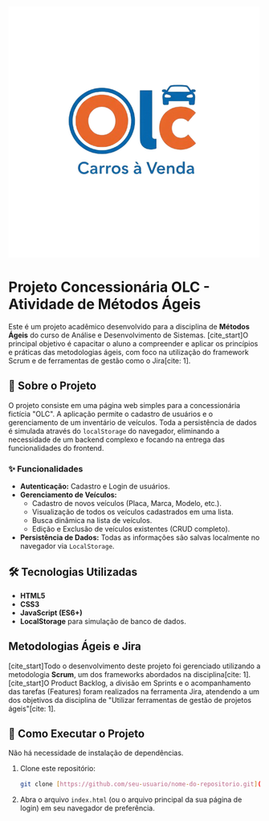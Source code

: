 ![Logo OLC](./assets/logo.png)

# Projeto Concessionária OLC - Atividade de Métodos Ágeis

Este é um projeto acadêmico desenvolvido para a disciplina de **Métodos Ágeis** do curso de Análise e Desenvolvimento de Sistemas. [cite_start]O principal objetivo é capacitar o aluno a compreender e aplicar os princípios e práticas das metodologias ágeis, com foco na utilização do framework Scrum e de ferramentas de gestão como o Jira[cite: 1].

## 🚀 Sobre o Projeto

O projeto consiste em uma página web simples para a concessionária fictícia "OLC". A aplicação permite o cadastro de usuários e o gerenciamento de um inventário de veículos. Toda a persistência de dados é simulada através do `localStorage` do navegador, eliminando a necessidade de um backend complexo e focando na entrega das funcionalidades do frontend.

### ✨ Funcionalidades

* **Autenticação:** Cadastro e Login de usuários.
* **Gerenciamento de Veículos:**
    * Cadastro de novos veículos (Placa, Marca, Modelo, etc.).
    * Visualização de todos os veículos cadastrados em uma lista.
    * Busca dinâmica na lista de veículos.
    * Edição e Exclusão de veículos existentes (CRUD completo).
* **Persistência de Dados:** Todas as informações são salvas localmente no navegador via `LocalStorage`.

## 🛠️ Tecnologias Utilizadas

* **HTML5**
* **CSS3**
* **JavaScript (ES6+)**
* **LocalStorage** para simulação de banco de dados.

## Metodologias Ágeis e Jira

[cite_start]Todo o desenvolvimento deste projeto foi gerenciado utilizando a metodologia **Scrum**, um dos frameworks abordados na disciplina[cite: 1]. [cite_start]O Product Backlog, a divisão em Sprints e o acompanhamento das tarefas (Features) foram realizados na ferramenta Jira, atendendo a um dos objetivos da disciplina de "Utilizar ferramentas de gestão de projetos ágeis"[cite: 1].

## 🏃 Como Executar o Projeto

Não há necessidade de instalação de dependências.

1.  Clone este repositório:
    ```bash
    git clone [https://github.com/seu-usuario/nome-do-repositorio.git](https://github.com/seu-usuario/nome-do-repositorio.git)
    ```
2.  Abra o arquivo `index.html` (ou o arquivo principal da sua página de login) em seu navegador de preferência.
